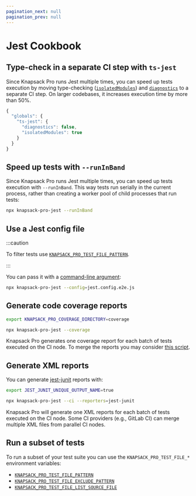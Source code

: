 ```yaml
---
pagination_next: null
pagination_prev: null
---
```


# Jest Cookbook

## Type-check in a separate CI step with `ts-jest`

Since Knapsack Pro runs Jest multiple times, you can speed up tests execution by moving type-checking ([`isolatedModules`](https://huafu.github.io/ts-jest/user/config/isolatedModules)) and [`diagnostics`](https://huafu.github.io/ts-jest/user/config/diagnostics) to a separate CI step. On larger codebases, it increases execution time by more than 50%.

```js title="jest.config.js"
{
  "globals": {
    "ts-jest": {
      "diagnostics": false,
      "isolatedModules": true
    }
  }
}
```

## Speed up tests with `--runInBand`

Since Knapsack Pro runs Jest multiple times, you can speed up tests execution with `--runInBand`. This way tests run serially in the current process, rather than creating a worker pool of child processes that run tests:

```bash
npx knapsack-pro-jest --runInBand
```

## Use a Jest config file

:::caution

To filter tests use [`KNAPSACK_PRO_TEST_FILE_PATTERN`](reference.md#knapsack_pro_test_file_pattern).

:::

You can pass it with a [command-line argument](reference.md#command-line-arguments):

```bash
npx knapsack-pro-jest --config=jest.config.e2e.js
```

## Generate code coverage reports

```bash
export KNAPSACK_PRO_COVERAGE_DIRECTORY=coverage

npx knapsack-pro-jest --coverage
```

Knapsack Pro generates one coverage report for each batch of tests executed on the CI node. To merge the reports you may consider [this script](https://github.com/jestjs/jest/issues/2418#issuecomment-478932514).

## Generate XML reports

You can generate [jest-junit](https://github.com/jest-community/jest-junit) reports with:

```bash
export JEST_JUNIT_UNIQUE_OUTPUT_NAME=true

npx knapsack-pro-jest --ci --reporters=jest-junit
```

Knapsack Pro will generate one XML reports for each batch of tests executed on the CI node. Some CI providers (e.g., GitLab CI) can merge multiple XML files from parallel CI nodes.

## Run a subset of tests

To run a subset of your test suite you can use the `KNAPSACK_PRO_TEST_FILE_*` environment variables:

- [`KNAPSACK_PRO_TEST_FILE_PATTERN`](reference.md#knapsack_pro_test_file_pattern)
- [`KNAPSACK_PRO_TEST_FILE_EXCLUDE_PATTERN`](reference.md#knapsack_pro_test_file_exclude_pattern)
- [`KNAPSACK_PRO_TEST_FILE_LIST_SOURCE_FILE`](reference.md#knapsack_pro_test_file_list_source_file)

